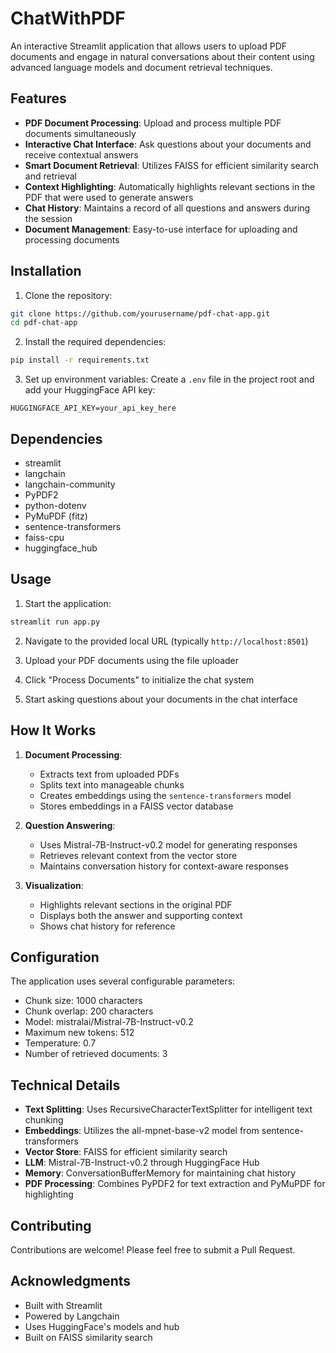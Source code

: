# ChatWithPDF

An interactive Streamlit application that allows users to upload PDF documents and engage in natural conversations about their content using advanced language models and document retrieval techniques.

## Features

- **PDF Document Processing**: Upload and process multiple PDF documents simultaneously
- **Interactive Chat Interface**: Ask questions about your documents and receive contextual answers
- **Smart Document Retrieval**: Utilizes FAISS for efficient similarity search and retrieval
- **Context Highlighting**: Automatically highlights relevant sections in the PDF that were used to generate answers
- **Chat History**: Maintains a record of all questions and answers during the session
- **Document Management**: Easy-to-use interface for uploading and processing documents

## Installation

1. Clone the repository:
```bash
git clone https://github.com/yourusername/pdf-chat-app.git
cd pdf-chat-app
```

2. Install the required dependencies:
```bash
pip install -r requirements.txt
```

3. Set up environment variables:
Create a `.env` file in the project root and add your HuggingFace API key:
```
HUGGINGFACE_API_KEY=your_api_key_here
```

## Dependencies

- streamlit
- langchain
- langchain-community
- PyPDF2
- python-dotenv
- PyMuPDF (fitz)
- sentence-transformers
- faiss-cpu
- huggingface_hub

## Usage

1. Start the application:
```bash
streamlit run app.py
```

2. Navigate to the provided local URL (typically `http://localhost:8501`)

3. Upload your PDF documents using the file uploader

4. Click "Process Documents" to initialize the chat system

5. Start asking questions about your documents in the chat interface

## How It Works

1. **Document Processing**:
   - Extracts text from uploaded PDFs
   - Splits text into manageable chunks
   - Creates embeddings using the `sentence-transformers` model
   - Stores embeddings in a FAISS vector database

2. **Question Answering**:
   - Uses Mistral-7B-Instruct-v0.2 model for generating responses
   - Retrieves relevant context from the vector store
   - Maintains conversation history for context-aware responses

3. **Visualization**:
   - Highlights relevant sections in the original PDF
   - Displays both the answer and supporting context
   - Shows chat history for reference

## Configuration

The application uses several configurable parameters:

- Chunk size: 1000 characters
- Chunk overlap: 200 characters
- Model: mistralai/Mistral-7B-Instruct-v0.2
- Maximum new tokens: 512
- Temperature: 0.7
- Number of retrieved documents: 3

## Technical Details

- **Text Splitting**: Uses RecursiveCharacterTextSplitter for intelligent text chunking
- **Embeddings**: Utilizes the all-mpnet-base-v2 model from sentence-transformers
- **Vector Store**: FAISS for efficient similarity search
- **LLM**: Mistral-7B-Instruct-v0.2 through HuggingFace Hub
- **Memory**: ConversationBufferMemory for maintaining chat history
- **PDF Processing**: Combines PyPDF2 for text extraction and PyMuPDF for highlighting

## Contributing

Contributions are welcome! Please feel free to submit a Pull Request.

## Acknowledgments

- Built with Streamlit
- Powered by Langchain
- Uses HuggingFace's models and hub
- Built on FAISS similarity search
